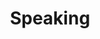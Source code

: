 ---
title: Speaking
hide_title: false
excerpt: 'Book Dylan for talks and workshops. Custom topics and setups are also available upon request'
seo:
  title: Speaking
  description: 'I speak at events for a variety of audiences.'
  extra: []
layout: advanced
sections:
  - section_id: speaking-form
    type: section_form
    content: Please include your desired topic, length, date, venue, audience profile, and any other details you think relevant. See [here](/speaking) for a list of common topics for talks and workshops.
    form_id: SpeakingForm
    form_action: /api/contactform
    form_fields:
      - input_type: text
        name: Name
        label: You
        is_required: true
        default_value: Name
      - input_type: email
        name: email
        label: Email
        default_value: Your email
        is_required: true
      - input_type: textarea
        name: message
        label: Your desired topic
        default_value: 
    submit_label: Send Message
---